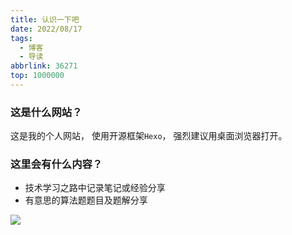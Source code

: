 ```yaml
---
title: 认识一下吧
date: 2022/08/17
tags:
  - 博客
  - 导读
abbrlink: 36271
top: 1000000
---
```


### 这是什么网站？

这是我的个人网站， 使用开源框架`Hexo`， 强烈建议用桌面浏览器打开。

### 这里会有什么内容？

* 技术学习之路中记录笔记或经验分享
* 有意思的算法题题目及题解分享

![](https://trudbot-md-img.oss-cn-shanghai.aliyuncs.com/20230413184146471724-7221482875185861179-9.webp)
